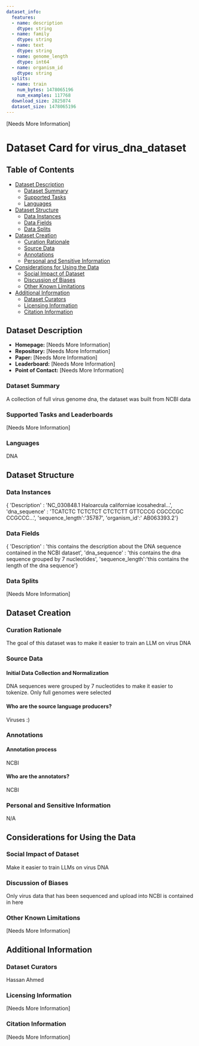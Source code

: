 ```yaml
---
dataset_info:
  features:
  - name: description
    dtype: string
  - name: family
    dtype: string
  - name: text
    dtype: string
  - name: genome_length
    dtype: int64
  - name: organism_id
    dtype: string
  splits:
  - name: train
    num_bytes: 1478065196
    num_examples: 117768
  download_size: 2825074
  dataset_size: 1478065196
---
```

[Needs More Information]

# Dataset Card for virus_dna_dataset

## Table of Contents
- [Dataset Description](#dataset-description)
  - [Dataset Summary](#dataset-summary)
  - [Supported Tasks](#supported-tasks-and-leaderboards)
  - [Languages](#languages)
- [Dataset Structure](#dataset-structure)
  - [Data Instances](#data-instances)
  - [Data Fields](#data-instances)
  - [Data Splits](#data-instances)
- [Dataset Creation](#dataset-creation)
  - [Curation Rationale](#curation-rationale)
  - [Source Data](#source-data)
  - [Annotations](#annotations)
  - [Personal and Sensitive Information](#personal-and-sensitive-information)
- [Considerations for Using the Data](#considerations-for-using-the-data)
  - [Social Impact of Dataset](#social-impact-of-dataset)
  - [Discussion of Biases](#discussion-of-biases)
  - [Other Known Limitations](#other-known-limitations)
- [Additional Information](#additional-information)
  - [Dataset Curators](#dataset-curators)
  - [Licensing Information](#licensing-information)
  - [Citation Information](#citation-information)

## Dataset Description

- **Homepage:** [Needs More Information]
- **Repository:** [Needs More Information]
- **Paper:** [Needs More Information]
- **Leaderboard:** [Needs More Information]
- **Point of Contact:** [Needs More Information]

### Dataset Summary

A collection of full virus genome dna, the dataset was built from NCBI data 

### Supported Tasks and Leaderboards

[Needs More Information]

### Languages

DNA

## Dataset Structure

### Data Instances

{ 'Description' : 'NC_030848.1 Haloarcula californiae icosahedral...',  'dna_sequence' : 'TCATCTC TCTCTCT CTCTCTT GTTCCCG CGCCCGC CCGCCC...', 
'sequence_length':'35787', 'organism_id':' AB063393.2'}    


### Data Fields

{ 'Description' : 'this contains the description about the DNA sequence contained in the NCBI dataset',  'dna_sequence' : 'this contains the dna sequence grouped by 7 nucleotides', 
'sequence_length':'this contains the length of the dna sequence'}    

### Data Splits

[Needs More Information]

## Dataset Creation

### Curation Rationale

The goal of this dataset was to make it easier to train an LLM on virus DNA

### Source Data

#### Initial Data Collection and Normalization

DNA sequences were grouped by 7 nucleotides to make it easier to tokenize. Only full genomes were selected 

#### Who are the source language producers?

Viruses :) 

### Annotations

#### Annotation process

NCBI

#### Who are the annotators?

NCBI

### Personal and Sensitive Information

N/A

## Considerations for Using the Data

### Social Impact of Dataset

Make it easier to train LLMs on virus DNA

### Discussion of Biases

Only virus data that has been sequenced and upload into NCBI is contained in here

### Other Known Limitations

[Needs More Information]

## Additional Information

### Dataset Curators

Hassan Ahmed 

### Licensing Information

[Needs More Information]

### Citation Information

[Needs More Information]